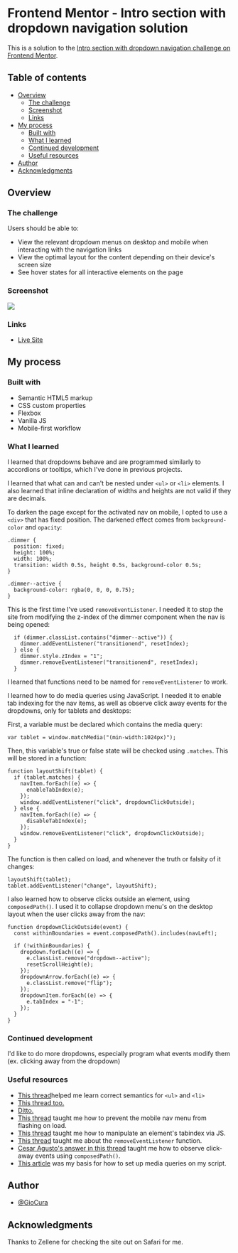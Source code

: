 # Frontend Mentor - Intro section with dropdown navigation solution

This is a solution to the [Intro section with dropdown navigation challenge on Frontend Mentor](https://www.frontendmentor.io/challenges/intro-section-with-dropdown-navigation-ryaPetHE5).

## Table of contents

- [Overview](#overview)
  - [The challenge](#the-challenge)
  - [Screenshot](#screenshot)
  - [Links](#links)
- [My process](#my-process)
  - [Built with](#built-with)
  - [What I learned](#what-i-learned)
  - [Continued development](#continued-development)
  - [Useful resources](#useful-resources)
- [Author](#author)
- [Acknowledgments](#acknowledgments)

## Overview

### The challenge

Users should be able to:

- View the relevant dropdown menus on desktop and mobile when interacting with the navigation links
- View the optimal layout for the content depending on their device's screen size
- See hover states for all interactive elements on the page

### Screenshot

![](./screenshot.jpg)

### Links

- [Live Site](https://gc31-intro-section-dropdown.netlify.app/)

## My process

### Built with

- Semantic HTML5 markup
- CSS custom properties
- Flexbox
- Vanilla JS
- Mobile-first workflow

### What I learned

I learned that dropdowns behave and are programmed similarly to accordions or tooltips, which I've done in previous projects.

I learned that what can and can't be nested under `<ul>` or `<li>` elements. I also learned that inline declaration of widths and heights are not valid if they are decimals.

To darken the page except for the activated nav on mobile, I opted to use a `<div>` that has fixed position. The darkened effect comes from `background-color` and `opacity`:

```
.dimmer {
  position: fixed;
  height: 100%;
  width: 100%;
  transition: width 0.5s, height 0.5s, background-color 0.5s;
}

.dimmer--active {
  background-color: rgba(0, 0, 0, 0.75);
}
```

This is the first time I've used `removeEventListener`. I needed it to stop the site from modifying the z-index of the dimmer component when the nav is being opened:

```
  if (dimmer.classList.contains("dimmer--active")) {
    dimmer.addEventListener("transitionend", resetIndex);
  } else {
    dimmer.style.zIndex = "1";
    dimmer.removeEventListener("transitionend", resetIndex);
  }
```

I learned that functions need to be named for `removeEventListener` to work.

I learned how to do media queries using JavaScript. I needed it to enable tab indexing for the nav items, as well as observe click away events for the dropdowns, only for tablets and desktops:

First, a variable must be declared which contains the media query:

```
var tablet = window.matchMedia("(min-width:1024px)");
```

Then, this variable's true or false state will be checked using `.matches`. This will be stored in a function:

```
function layoutShift(tablet) {
  if (tablet.matches) {
    navItem.forEach((e) => {
      enableTabIndex(e);
    });
    window.addEventListener("click", dropdownClickOutside);
  } else {
    navItem.forEach((e) => {
      disableTabIndex(e);
    });
    window.removeEventListener("click", dropdownClickOutside);
  }
}
```

The function is then called on load, and whenever the truth or falsity of it changes:

```
layoutShift(tablet);
tablet.addEventListener("change", layoutShift);
```

I also learned how to observe clicks outside an element, using `composedPath()`. I used it to collapse dropdown menu's on the desktop layout when the user clicks away from the nav:

```
function dropdownClickOutside(event) {
  const withinBoundaries = event.composedPath().includes(navLeft);

  if (!withinBoundaries) {
    dropdown.forEach((e) => {
      e.classList.remove("dropdown--active");
      resetScrollHeight(e);
    });
    dropdownArrow.forEach((e) => {
      e.classList.remove("flip");
    });
    dropdownItem.forEach((e) => {
      e.tabIndex = "-1";
    });
  }
}
```

### Continued development

I'd like to do more dropdowns, especially program what events modify them (ex. clicking away from the dropdown)

### Useful resources

- [This thread](https://stackoverflow.com/questions/12129037/correct-semantics-for-ul-in-ulm)helped me learn correct semantics for `<ul>` and `<li>`
- [This thread too.](https://stackoverflow.com/questions/11755628/can-i-use-div-as-a-direct-child-of-ul)
- [Ditto.](https://stackoverflow.com/questions/6449772/can-i-use-a-div-inside-a-list-item)
- [This thread](https://stackoverflow.com/questions/10237037/entire-drop-down-menu-quickly-flashes-upon-page-load) taught me how to prevent the mobile nav menu from flashing on load.
- [This thread](https://stackoverflow.com/questions/3772438/can-i-dynamically-set-tabindex-in-javascript) taught me how to manipulate an element's tabindex via JS.
- [This thread](https://stackoverflow.com/questions/4402287/how-can-i-remove-a-javascript-event-listener) taught me about the `removeEventListener` function.
- [Cesar Agusto's answer in this thread](https://stackoverflow.com/questions/152975/how-do-i-detect-a-click-outside-an-element) taught me how to observe click-away events using `composedPath()`.
- [This article](https://www.w3schools.com/howto/howto_js_media_queries.asp) was my basis for how to set up media queries on my script.

## Author

- [@GioCura](https://www.frontendmentor.io/profile/GioCura)

## Acknowledgments

Thanks to Zellene for checking the site out on Safari for me.

